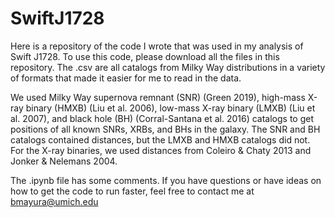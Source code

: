 # SwiftJ1728
Here is a repository of the code I wrote that was used in my analysis of Swift J1728. To use this code, please download all the files in this repository. The .csv are all catalogs from Milky Way distributions in a variety of formats that made it easier for me to read in the data.

We used Milky Way supernova remnant (SNR) (Green 2019), high-mass X-ray binary (HMXB) (Liu et al. 2006),
low-mass X-ray binary (LMXB) (Liu et al. 2007), and black hole (BH) (Corral-Santana et al. 2016) catalogs to get
positions of all known SNRs, XRBs, and BHs in the galaxy. The SNR and BH catalogs contained distances, but the
LMXB and HMXB catalogs did not. For the X-ray binaries, we used distances from Coleiro & Chaty 2013 and Jonker &
Nelemans 2004.

The .ipynb file has some comments. If you have questions or have ideas on how to get the code to run faster, feel free to contact me at bmayura@umich.edu

